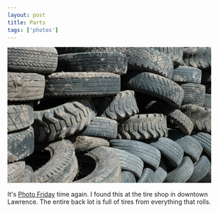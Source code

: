 ```yaml
---
layout: post
title: Parts
tags: ['photos']
---
```


![Tire Parts :: Nikon D70 : 1/15s : f/29 : ISO 200](/media/2004/05/parts.jpg)

It's [Photo Friday](http://www.photofriday.com) time again. I found this
at the tire shop in downtown Lawrence. The entire back lot is full of
tires from everything that rolls.

